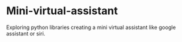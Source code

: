 # Mini-virtual-assistant
Exploring python libraries creating a mini virtual assistant like google assistant or siri.
